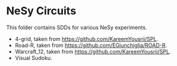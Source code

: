 # NeSy Circuits

This folder contains SDDs for various NeSy experiments.
- 4-grid, taken from https://github.com/KareemYousrii/SPL.
- Road-R, taken from https://github.com/EGiunchiglia/ROAD-R.
- Warcraft_12, taken from https://github.com/KareemYousrii/SPL.
- Visual Sudoku.